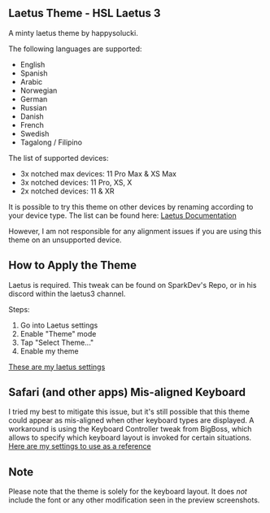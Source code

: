 ## Laetus Theme - HSL Laetus 3

A minty laetus theme by happysolucki.  

The following languages are supported:  

* English
* Spanish
* Arabic
* Norwegian
* German
* Russian
* Danish
* French
* Swedish
* Tagalong / Filipino  

The list of supported devices:  

* 3x notched max devices: 11 Pro Max & XS Max
* 3x notched devices: 11 Pro, XS, X
* 2x notched devices: 11 & XR  

It is possible to try this theme on other devices by renaming according to your device type. The list can be found here: [Laetus Documentation](https://github.com/SparkDev97/LaetusDocumentation)  

However, I am not responsible for any alignment issues if you are using this theme on an unsupported device.  

## How to Apply the Theme  

Laetus is required. This tweak can be found on SparkDev's Repo, or in his discord within the laetus3 channel.  

Steps:  

1. Go into Laetus settings
2. Enable "Theme" mode
3. Tap "Select Theme..."
4. Enable my theme  

[These are my laetus settings](https://imgur.com/a/RgUuiQc)  

## Safari (and other apps) Mis-aligned Keyboard  
  
I tried my best to mitigate this issue, but it's still possible that this theme could appear as mis-aligned when other keyboard types are displayed. A workaround is using the Keyboard Controller tweak from BigBoss, which allows to specify which keyboard layout is invoked for certain situations. [Here are my settings to use as a reference](https://imgur.com/a/Txpgh2V)  
  

## Note  

Please note that the theme is solely for the keyboard layout. It does *not* include the font or any other modification seen in the preview screenshots.
